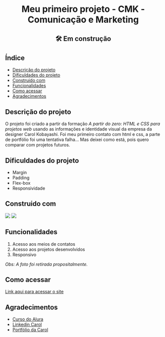 <h1 align="center">Meu primeiro projeto - CMK - Comunicação e Marketing</h1>

<h2 align="center">🛠️ Em construção</h2>

## Índice

<ul>
  <li><a href="#descrição-do-projeto">Descrição do projeto</a></li>
  <li><a href="#dificuldades-do-projeto">Dificuldades do projeto</a></li>
  <li><a href="#construido-com">Construido com</a></li>
  <li><a href="#funcionalidades">Funcionalidades</a></li>  
  <li><a href="#como-acessar">Como acessar</a></li>  
  <li><a href="#agradecimentos">Agradecimentos</a></li>
</ul>

## Descrição do projeto
O projeto foi criado a partir da formação *A partir do zero: HTML e CSS para projetos web* usando as informações e identidade visual da empresa da designer Carol Kobayashi.
Foi meu primeiro contato com html e css, a parte de portfólio foi uma tentativa falha... Mas deixei como está, pois quero comparar com projetos futuros.

## Dificuldades do projeto

<ul>
  <li>Margin</li>
  <li>Padding</li>
  <li>Flex-box</li>
  <li>Responsividade</li>
</ul>

## Construido com
<div>
<img src="https://img.shields.io/badge/HTML5-E34F26?style=for-the-badge&logo=html5&logoColor=white">
<img src="https://img.shields.io/badge/CSS3-1572B6?style=for-the-badge&logo=css3&logoColor=white">
</div>

## Funcionalidades

1. Acesso aos meios de contatos
2. Acesso aos projetos desenvolvidos
3. Responsivo

*Obs: A foto foi retirada propositalmente.*

## Como acessar

<a href="https://primeiro-projeto-5qzuurs30-tainahsanti.vercel.app/">Link aqui para acessar o site</a>

## Agradecimentos

<ul>
  <li><a href="https://cursos.alura.com.br/formacao-html-css">Curso do Alura</a></li>  
  <li><a href="https://www.linkedin.com/in/carolina-kobayashi-308a27bb/?originalSubdomain=br">Linkedin Carol</a></li>
  <li><a href="https://www.behance.net/carolkobayashi">Portfólio da Carol</a></li>
</ul>

